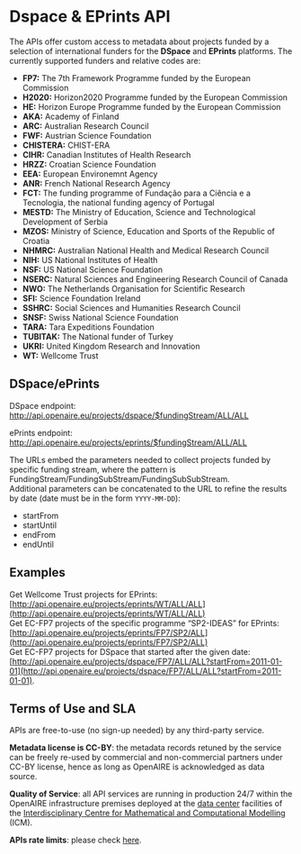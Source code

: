 # Dspace & EPrints API
<!-- Bulk access to projects -->

The APIs offer custom access to metadata about projects funded by a selection of international funders for the **DSpace** and **EPrints** platforms. The currently supported funders and relative codes are:  

*   **FP7:** The 7th Framework Programme funded by the European Commission
*   **H2020:** Horizon2020 Programme funded by the European Commission
*   **HE:** Horizon Europe Programme funded by the European Commission
*   **AKA:** Academy of Finland
*   **ARC:** Australian Research Council
*   **FWF:** Austrian Science Foundation
*   **CHISTERA:** CHIST-ERA
*   **CIHR:** Canadian Institutes of Health Research
*   **HRZZ:** Croatian Science Foundation
*   **EEA:** European Environemnt Agency
*   **ANR:** French National Research Agency
*   **FCT:** The funding programme of Fundação para a Ciência e a Tecnologia, the national funding agency of Portugal
*   **MESTD:** The Ministry of Education, Science and Technological Development of Serbia
*   **MZOS:** Ministry of Science, Education and Sports of the Republic of Croatia
*   **NHMRC:** Australian National Health and Medical Research Council
*   **NIH:** US National Institutes of Health
*   **NSF:** US National Science Foundation
*   **NSERC:** Natural Sciences and Engineering Research Council of Canada
*   **NWO:** The Netherlands Organisation for Scientific Research
*   **SFI:** Science Foundation Ireland
*   **SSHRC:** Social Sciences and Humanities Research Council
*   **SNSF:** Swiss National Science Foundation
*   **TARA:** Tara Expeditions Foundation
*   **TUBITAK:** The National funder of Turkey
*   **UKRI:** United Kingdom Research and Innovation
*   **WT:** Wellcome Trust

## DSpace/ePrints

DSpace endpoint: http://api.openaire.eu/projects/dspace/$fundingStream/ALL/ALL

ePrints endpoint: http://api.openaire.eu/projects/eprints/$fundingStream/ALL/ALL

The URLs embed the parameters needed to collect projects funded by specific funding stream, where the pattern is FundingStream/FundingSubStream/FundingSubSubStream.  
Additional parameters can be concatenated to the URL to refine the results by date (date must be in the form `YYYY-MM-DD`):

*   startFrom
*   startUntil
*   endFrom
*   endUntil

## Examples

Get Wellcome Trust projects for EPrints: [http://api.openaire.eu/projects/eprints/WT/ALL/ALL](http://api.openaire.eu/projects/eprints/WT/ALL/ALL)  
Get EC-FP7 projects of the specific programme “SP2-IDEAS” for EPrints: [http://api.openaire.eu/projects/eprints/FP7/SP2/ALL](http://api.openaire.eu/projects/eprints/FP7/SP2/ALL)  
Get EC-FP7 projects for DSpace that started after the given date: [http://api.openaire.eu/projects/dspace/FP7/ALL/ALL?startFrom=2011-01-01](http://api.openaire.eu/projects/dspace/FP7/ALL/ALL?startFrom=2011-01-01).  

## Terms of Use and SLA

APIs are free-to-use (no sign-up needed) by any third-party service.

**Metadata license is CC-BY**: the metadata records retuned by the service can be freely re-used by commercial and non-commercial partners under CC-BY license, hence as long as OpenAIRE is acknowledged as data source.

**Quality of Service**: all API services are running in production 24/7 within the OpenAIRE infrastructure premises deployed at the [data center](http://icm.edu.pl/en/centre-of-technology/) facilities of the [Interdisciplinary Centre for Mathematical and Computational Modelling](http://icm.edu.pl/en/) (ICM).

**APIs rate limits**: please check [here](./authenticated-requests).